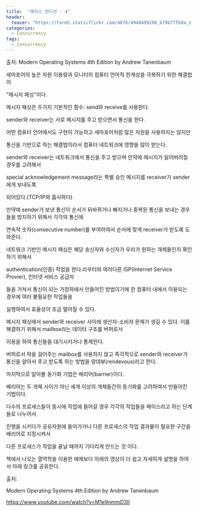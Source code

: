 ```yaml
---
title:  "레이스 컨디션 - 4"
header:
  teaser: "https://farm5.staticflickr.com/4076/4940499208_b79b77fb0a_z.jpg"
categories: 
  - Concurrency
tags:
  - Concurrency
---
```


출처: Modern Operating Systems 4th Edition by Andrew Tanenbaum

   세마포어의 높은 자원 이용량과 모니터의 컴퓨터 언어적 한계성을 극복하기 위한 해결법이
  
 "메시지 패싱"이다.
 
  메시지 패싱은 두가지 기본적인 함수: send와 receive를 사용한다.
  
 sender와 receiver는 서로 메시지를 주고 받으면서 통신을 한다.
 
 어떤 컴퓨터 언어에서도 구현이 가능하고 세마포어처럼 많은 자원을 사용하지는 않지만
 
 통신을 기반으로 하는 해결법이라서 컴퓨터 네트워크에 영향을 많이 받는다.
 
 sender와 receiver는 네트워크에서 통신을 주고 받으며 만약에 메시지가 잃어버려질 경우를 고려해서
 
 special acknowledgement message라는 특별 승인 메시지를 receiver가 sender에게 보내도록 
 
 되어있다.(TCP/IP와 흡사하다)
 
 만약에 sender가 보낸 통신이 순서가 뒤바뀌거나 빠지거나 중복된 통신을 보내는 경우들을 방지하기 위해서 각각의 통신에 
 
 연속적 숫자(consecutive number)를 부여하여서 순서에 맞게 receiver가 받도록 도와준다.
   
   
   네트워크 기반인 메시지 패싱은 해당 송신자와 수신자가 우리가 원하는 개체들인지 확인하기 위해서 
   
 authentication(인증) 작업을 한다.라우터와 여러다른 ISP(Internet Service Provier), 인터넷 서비스 공급자
 
 들을 거쳐서 통신이 되는 가정하에서 만들어진 방법이기에 한 컴퓨터 내에서 이용되는 경우에 여러 불필요한 작업들을 
 
 실행하여서 효율성이 조금 떨어질 수 있다.
 
 
 
  메시지 패싱에서 sender와 receiver 사이에 생산자-소비자 문제가 생길 수 있다. 이를 해결하기 위해서 mailbox라는 데이터 구조를 버퍼로서
  
 이용을 하여 통신들을 대기시키거나 통제한다.
 
  버퍼로서 락을 걸어주는 mailbox를 사용하지 않고 즉각적으로 sender와 receiver가 통신을 알아서 주고 받도록 하는 방법을 랑데뷰(rendevous)라고 한다.
  
  
   마지막으로 알아볼 동기화 기법은 배리어(barrier)이다.
 
 배리어는 두 개체 사이가 아닌 세개 이상의 개체들간의 동기화를 고려하여서 만들어진 기법이다.
 
 다수의 프로세스들이 동시에 작업에 들어갈 경우 각각의 작업들을 페이스라고 하는 단계들로 나누어서
 
 진행을 시키다가 공유자원에 들어가거나 다른 프로세스의 작업 결과물이 필요한 구간을 배리어로 지정시켜서
 
 다른 프로세스가 작업을 끝날 때까지 기다리게 만드는 것 이다.
 
 책에서 나오는 열역학을 이용한 예제보다 아래의 영상이 더 쉽고 자세하게 설명을 하여서 아래 링크를 공유한다.

출처: 

Modern Operating Systems 4th Edition by Andrew Tanenbaum

https://www.youtube.com/watch?v=M1e9nmmD3II
  
  
